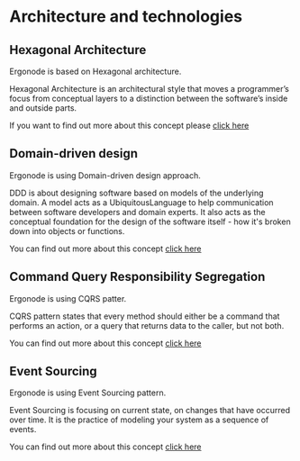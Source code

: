 # Architecture and technologies

## Hexagonal Architecture

Ergonode is based on Hexagonal architecture.

Hexagonal Architecture is an architectural style that moves a programmer’s focus from conceptual layers to a distinction between the software’s inside and outside parts.

If you want to find out more about this concept please [click here](https://herbertograca.com/2017/11/16/explicit-architecture-01-ddd-hexagonal-onion-clean-cqrs-how-i-put-it-all-together/)


## Domain-driven design

Ergonode is using Domain-driven design approach.

DDD is about designing software based on models of the underlying domain. A model acts as a UbiquitousLanguage to help communication between software developers and domain experts. It also acts as the conceptual foundation for the design of the software itself - how it's broken down into objects or functions.

 You can find out more about this concept [click here](https://en.wikipedia.org/wiki/Domain-driven_design)


## Command Query Responsibility Segregation

Ergonode is using CQRS patter.

CQRS pattern states that every method should either be a command that performs an action, or a query that returns data to the caller, but not both.

You can find out more about this concept [click here](https://en.wikipedia.org/wiki/Command%E2%80%93query_separation#Command_query_responsibility_segregation)

## Event Sourcing

Ergonode is using Event Sourcing pattern.

Event Sourcing is focusing on current state, on changes that have occurred over time. It is the practice of modeling your system as a sequence of events.

You can find out more about this concept [click here](https://dev.to/barryosull/event-sourcing-what-it-is-and-why-its-awesome)
